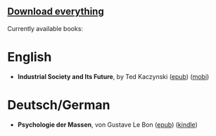 ## [Download everything](https://github.com/chaeremon/books/archive/master.zip)

Currently available books:

# English

- **Industrial Society and Its Future**, by Ted Kaczynski ([epub](https://chaeremon.github.io/books/epub/Industrial%20Society%20and%20Its%20Future,%20by%20Ted%20Kaczynski.epub)) ([mobi](https://chaeremon.github.io/books/kindle/Industrial%20Society%20and%20Its%20Future,%20by%20Ted%20Kaczynski.mobi))

# Deutsch/German

- **Psychologie der Massen**, von Gustave Le Bon ([epub](https://chaeremon.github.io/books/epub/Psychologie%20der%20Massen,%20von%20Gustave%20Le%20Bon.epub)) ([kindle](https://chaeremon.github.io/books/kindle/Psychologie%20der%20Massen,%20von%20Gustave%20Le%20Bon.mobi))
